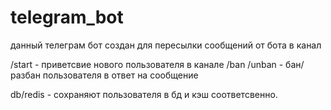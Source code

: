 # telegram_bot
данный телеграм бот создан для пересылки сообщений от бота в канал 

/start - приветсвие нового пользователя в канале
/ban /unban - бан/разбан пользователя в ответ на сообщение

db/redis - сохраняют пользователя в бд и кэш соответсвенно.
